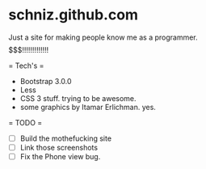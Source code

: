 schniz.github.com
=================

Just a site for making people know me as a programmer.
$$$$$$$$$$$$$$$$$$$$$$$$$$$$$$$!!!!!!!!!!!!!

= Tech's =
- Bootstrap 3.0.0
- Less
- CSS 3 stuff. trying to be awesome.
- some graphics by Itamar Erlichman. yes.

= TODO =
- [ ] Build the mothefucking site
- [ ] Link those screenshots
- [ ] Fix the Phone view bug.
